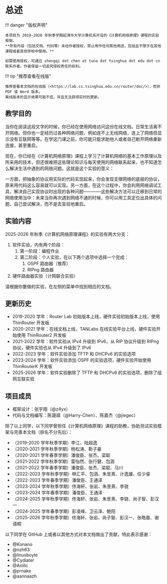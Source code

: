# 总述

!!! danger "版权声明"

    本项目为 2019-2020 年秋季学期起清华大学计算机系开设的《计算机网络原理》课程的实验框架。
    **所有内容（包括文档、代码等）未经作者授权，禁止用作任何其他用途，包括且不限于在其他课程或者其他学校中使用。**
    
    如需使用授权，可通过 shengqi dot chen at tuna dot tsinghua dot edu dot cn 联系作者。作者保留一切追究侵权责任的权利。

!!! tip "推荐查看在线版"

    推荐查看本文档的在线版（<https://lab.cs.tsinghua.edu.cn/router/doc/>），而非 PDF 或 Word 版本。
    离线版本的显示效果可能不佳，并且无法获得实时的更新。

## 教学目的

当你在阅读这段文字的时候，你已经在使用网络访问这份在线文档，日常生活离不开网络。但你也一定经历过各种网络问题，例如连不上无线网络，连上了网络但显示没有互联网等等。在学这门课之前，你可能只能求助他人或者自己断开网络重新连接，甚至重启。

现在，你已经在《计算机网络原理》课程上学习了计算机网络的基本工作原理以及所采用的技术，但还很难把这些理论知识与每天使用的网络联系起来，也不知道怎么解决生活中遇到的网络问题。这就是这个实验的意义：

一方面，把抽象的协议用实际的代码实现起来，你会发现支撑网络的底层的协议，原来用代码这么容易就可以实现。另一方面，在这个过程中，你会利用网络调试工具，解决自己实现协议时出现的各种问题————这些解决方法可以迁移到日常的网络使用当中：未来当你再次遇到网络不通的时候，你可以用工具定位出具体的问题，自己尝试解决，而不是去盲目地重启。

## 实验内容

2025-2026 年秋季《计算机网络原理课程》的实验有两大分支：

1. 软件实验，内有两个阶段：
    1. 第一阶段：编程作业
    2. 第二阶段：个人实验，在以下两个选项中选择一个完成：
        1. OSPF 路由器（推荐）
        2. RIPng 路由器
        <!-- 3. DHCPv6 路由器 -->
        <!-- 4. TFTP 客户端和服务端 -->
    <!-- 3. 第三阶段：组网实验：将多名同学在个人实验的实现的软件，放在同一个网络中进行测试 -->
2. 硬件路由器实验（计网联合实验）

请根据你要做的实验，在左侧的菜单中找到相应的文档。

## 更新历史

- 2019-2020 学年：Router Lab 初始版本上线，硬件实验初始版本上线，使用 ThinRouter 开发板
- 2020-2021 学年：在线文档上线，TANLabs 在线实验平台上线，硬件实验开始使用 ThinRouter2 开发板
- 2021-2022 学年：软件实验从 IPv4 升级到 IPv6，从 RIP 协议升级到 RIPng 协议，硬件实验也从 IPv4 升级到了 IPv6
- 2022-2023 学年：软件实验添加 TFTP 和 DHCPv6 的实验选项
- 2023-2024 学年：软件实验添加 OSPF 的实验选项，硬件实验开始使用 ThinRouterK 开发板
- 2025-2026 学年：软件实验删除了 TFTP 和 DHCPv6 的实验选项，删除了组网互联实验

## 项目成员

* 框架设计：张宇翔（@z4yx）
* 代码与文档编写：陈晟祺（@Harry-Chen）、陈嘉杰（@jiegec）

除了以上同学，以下同学曾担任《计算机网络原理》课程的助教，协助测试实验框架与完善本文档（排名不分先后）：

* （2019-2020 学年秋季学期）李江、陆超逸
* （2020-2021 学年秋季学期）杨松涛、靳子豪
* （2020-2021 学年春季学期）潘俊臣、张杰、梁聪
* （2021-2022 学年秋季学期）雷怡然、张行健、包涵
* （2021-2022 学年春季学期）潘俊臣、张杰、梁聪、马川
* （2022-2023 学年秋季学期）林汇平、包涵、朱昱熹、计逸雄、任少睿
* （2022-2023 学年春季学期）潘俊臣、王通泽
* （2023-2024 学年秋季学期）佟海轩、张岩、朱昱熹、李骁
* （2023-2024 学年春季学期）潘俊臣、王通泽
* （2024-2025 学年秋季学期）佟海轩、张岩、朱昱熹、李骁、尚子智、彭汉一
* （2024-2025 学年春季学期）彭凌峰、卫云泽、鲍阳
* （2025-2026 学年秋季学期）佟海轩、张岩、尚子智、彭汉一、张皓晨、谢语桐

以下同学在 GitHub 上或者以其他方式对本文档做出了贡献，特此表示感谢：

* @Konano
* @nzh63
* @linusboyle
* @Cydiater
* @Anillc
* @prnake
* @aannaazh
